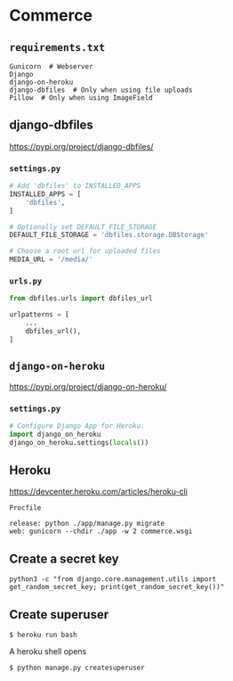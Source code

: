 # Commerce

## `requirements.txt`

```
Gunicorn  # Webserver
Django
django-on-heroku
django-dbfiles  # Only when using file uploads
Pillow  # Only when using ImageField
```


## django-dbfiles

https://pypi.org/project/django-dbfiles/


### `settings.py`

```python
# Add 'dbfiles' to INSTALLED_APPS
INSTALLED_APPS = [
    'dbfiles',
]

# Optionally set DEFAULT_FILE_STORAGE
DEFAULT_FILE_STORAGE = 'dbfiles.storage.DBStorage'

# Choose a root url for uploaded files
MEDIA_URL = '/media/'
```


### `urls.py`
```python
from dbfiles.urls import dbfiles_url

urlpatterns = [
    ...
    dbfiles_url(),
]
```


## `django-on-heroku`

https://pypi.org/project/django-on-heroku/


### `settings.py`
```python
# Configure Django App for Heroku.
import django_on_heroku
django_on_heroku.settings(locals())
```


## Heroku

https://devcenter.heroku.com/articles/heroku-cli

`Procfile`

    release: python ./app/manage.py migrate
    web: gunicorn --chdir ./app -w 2 commerce.wsgi


## Create a secret key

    python3 -c "from django.core.management.utils import get_random_secret_key; print(get_random_secret_key())"


## Create superuser

    $ heroku run bash

A heroku shell opens

    $ python manage.py createsuperuser
